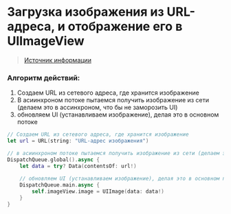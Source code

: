 # Загрузка изображения из URL-адреса, и отображение его в UIImageView

> [Источник информации](https://stackoverflow.com/questions/24231680/loading-downloading-image-from-url-on-swift)

### Алгоритм действий:
1. Создаем URL из сетевого адреса, где хранится изображение
2. В асиинхроном потоке пытаемся получить изображение из сети (делаем это в ассинхроном, что бы не заморозить UI)
3. обновляем UI (устанавливаем изображение), делая это в основном потоке

```Swift
// Создаем URL из сетевого адреса, где хранится изображение
let url = URL(string: "URL-адрес изображения")

// в асиинхроном потоке пытаемся получить изображение из сети (делаем это в ассинхроном, что бы не заморозить UI)
DispatchQueue.global().async {
    let data = try? Data(contentsOf: url!)
    
    // обновляем UI (устанавливаем изображение), делая это в основном потоке
    DispatchQueue.main.async {
        self.imageView.image = UIImage(data: data!)
    }
}
```
